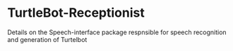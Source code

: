 # TurtleBot-Receptionist
Details on the Speech-interface package respnsible for speech recognition and generation of Turtelbot

